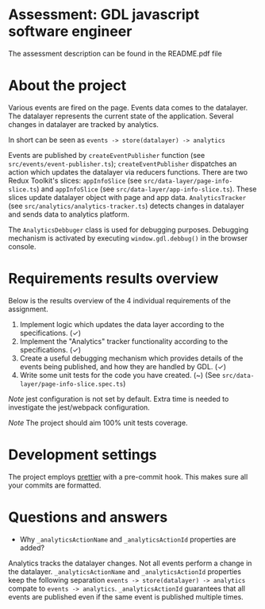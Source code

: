 # Assessment: GDL javascript software engineer

The assessment description can be found in the README.pdf file

# About the project

Various events are fired on the page. Events data comes to the datalayer. The datalayer represents the current state of the application. Several changes in datalayer are tracked by analytics.

In short can be seen as
`events -> store(datalayer) -> analytics`

Events are published by `createEventPublisher` function (see `src/events/event-publisher.ts`);
`createEventPublisher` dispatches an action which updates the datalayer via reducers functions. There are two Redux Toolkit's slices: `appInfoSlice` (see `src/data-layer/page-info-slice.ts`) and `appInfoSlice` (see `src/data-layer/app-info-slice.ts`). These slices update datalayer object with page and app data. `AnalyticsTracker` (see `src/analytics/analytics-tracker.ts`) detects changes in datalayer and sends data to analytics platform.

The `AnalyticsDebbuger` class is used for debugging purposes. Debugging mechanism is activated by executing `window.gdl.debbug()` in the browser console.

# Requirements results overview

Below is the results overview of the 4 individual requirements of the assignment.

1. Implement logic which updates the data layer according to the specifications. (&check;)
2. Implement the "Analytics" tracker functionality according to the specifications. (&check;)
3. Create a useful debugging mechanism which provides details of the events being published, and how they are handled by GDL. (&check;)
4. Write some unit tests for the code you have created. (&#126;) (See `src/data-layer/page-info-slice.spec.ts`)

_Note_ jest configuration is not set by default. Extra time is needed to investigate the jest/webpack configuration.

_Note_ The project should aim 100% unit tests coverage.

# Development settings

The project employs [prettier](https://prettier.io/docs/en/install.html) with a pre-commit hook. This makes sure all your commits are formatted.

# Questions and answers

- Why `_analyticsActionName` and `_analyticsActionId` properties are added?

Analytics tracks the datalayer changes. Not all events perform a change in the datalayer. `_analyticsActionName` and `_analyticsActionId` properties keep the following separation `events -> store(datalayer) -> analytics` compate to `events -> analytics`. `_analyticsActionId` guarantees that all events are published even if the same event is published multiple times.
